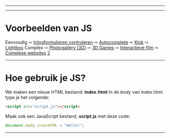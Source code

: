 ***

***
# Voorbeelden van JS

Eenvoudig
⇨ [Inlogformulieren controleren](http://www.facebook.com)
⇨ [Autocomplete](http://www.google.com)
⇨ [Klok](http://randomibis.com/coolclock/)
⇨ [Lightbox](http://www.jacklmoore.com/colorbox/example1/)
Complex
⇨ [Photogallery (3D)](http://www.jqueryscript.net/demo/3D-Rotating-Carousel-Plugin-with-jQuery-three-js-Image-Gallery-Threejs/)
⇨ [3D Games](http://www.babylonjs.com/)
⇨ [Interactieve film](http://www.jacktorrancetrip.com/)
⇨ [Complexe websites](http://enfantsterrible.com/) [2](http://michelbergerbooze.com/)

***
# Hoe gebruik je JS?

We maken een nieuw HTML bestand: **index.html**
In de *body* van index.html type je het volgende:

```html
<script src="script.js"></script>
```

Maak ook een JavaScript bestand, **script.js**
met deze code:

```javascript
document.body.innerHTML = "Hello!";
```
***